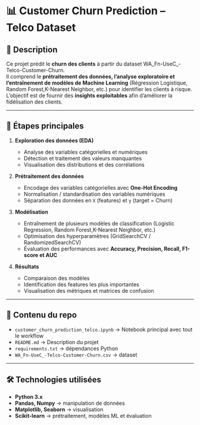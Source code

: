 # 📊 Customer Churn Prediction – Telco Dataset

## 📌 Description  
Ce projet prédit le **churn des clients** à partir du dataset WA_Fn-UseC_-Telco-Customer-Churn.  
Il comprend le **prétraitement des données, l’analyse exploratoire et l’entraînement de modèles de Machine Learning** (Régression Logistique, Random Forest,K-Nearest Neighbor, etc.) pour identifier les clients à risque.  
L’objectif est de fournir des **insights exploitables** afin d’améliorer la fidélisation des clients.  

---

## 🚀 Étapes principales  
1. **Exploration des données (EDA)**  
   - Analyse des variables catégorielles et numériques  
   - Détection et traitement des valeurs manquantes  
   - Visualisation des distributions et des corrélations  

2. **Prétraitement des données**  
   - Encodage des variables catégorielles avec **One-Hot Encoding**  
   - Normalisation / standardisation des variables numériques  
   - Séparation des données en `X` (features) et `y` (target = Churn)  

3. **Modélisation**  
   - Entraînement de plusieurs modèles de classification (Logistic Regression, Random Forest,K-Nearest Neighbor, etc.)  
   - Optimisation des hyperparamètres (GridSearchCV / RandomizedSearchCV)  
   - Évaluation des performances avec **Accuracy, Precision, Recall, F1-score et AUC**  

4. **Résultats**  
   - Comparaison des modèles  
   - Identification des features les plus importantes  
   - Visualisation des métriques et matrices de confusion  

---

## 📂 Contenu du repo  
- `customer_churn_prediction_telco.ipynb` → Notebook principal avec tout le workflow  
- `README.md` → Description du projet  
- `requirements.txt`  → dépendances Python  
- `WA_Fn-UseC_-Telco-Customer-Churn.csv`  → dataset  

---

## 🛠️ Technologies utilisées  
- **Python 3.x**  
- **Pandas, Numpy** → manipulation de données  
- **Matplotlib, Seaborn** → visualisation  
- **Scikit-learn** → prétraitement, modèles ML et évaluation   

